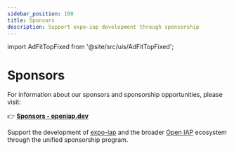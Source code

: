 ```yaml
---
sidebar_position: 100
title: Sponsors
description: Support expo-iap development through sponsorship
---
```


import AdFitTopFixed from '@site/src/uis/AdFitTopFixed';

# Sponsors

<AdFitTopFixed />

For information about our sponsors and sponsorship opportunities, please visit:

👉 **[Sponsors - openiap.dev](https://openiap.dev/sponsors)**

Support the development of [expo-iap](https://github.com/hyochan/expo-iap) and the broader [Open IAP](https://openiap.dev) ecosystem through the unified sponsorship program.
